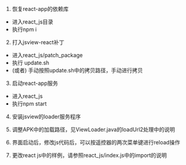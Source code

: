 1. 恢复react-app的依赖库
- 进入react_js目录
- 执行npm i

2. 打入jsview-react补丁
- 进入react_js/patch_package
- 执行 update.sh
- (或者) 手动按照update.sh中的拷贝路径，手动进行拷贝

3. 启动react-app服务
- 进入react_js
- 执行npm start

4. 安装jsview的loader服务程序

5. 调整APK中的加载路径，见ViewLoader.java的loadUrl2处理中的说明

6. 界面启动后，修改js代码后，可以按遥控器的两次菜单键进行reload操作

7. 更改react js中的样例，请参照react_js/index.js中的import的说明
